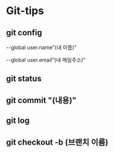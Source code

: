 # Git-tips

## git config
--global user.name"(내 이름)"

--global user.email"(내 메일주소)"


## git status


## git commit "(내용)"


## git log


## git checkout -b (브랜치 이름)
